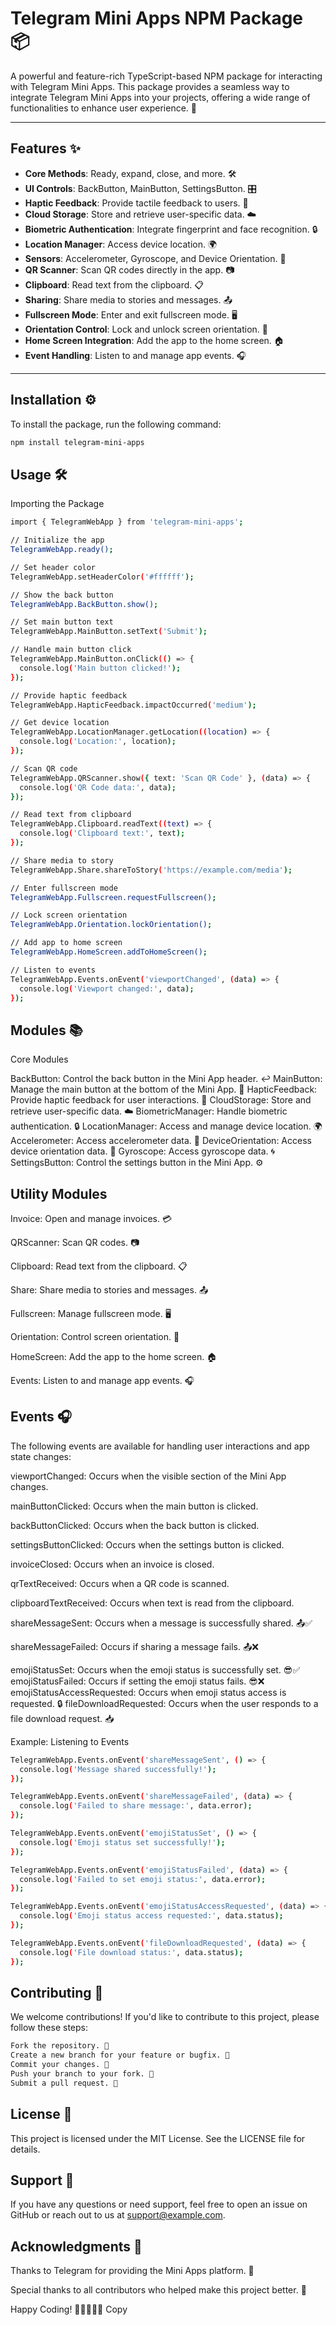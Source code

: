 # Telegram Mini Apps NPM Package 📦

A powerful and feature-rich TypeScript-based NPM package for interacting with Telegram Mini Apps. This package provides a seamless way to integrate Telegram Mini Apps into your projects, offering a wide range of functionalities to enhance user experience. 🚀

---

## Features ✨

- **Core Methods**: Ready, expand, close, and more. 🛠️
- **UI Controls**: BackButton, MainButton, SettingsButton. 🎛️
- **Haptic Feedback**: Provide tactile feedback to users. 📳
- **Cloud Storage**: Store and retrieve user-specific data. ☁️
- **Biometric Authentication**: Integrate fingerprint and face recognition. 🔒
- **Location Manager**: Access device location. 🌍
- **Sensors**: Accelerometer, Gyroscope, and Device Orientation. 📡
- **QR Scanner**: Scan QR codes directly in the app. 📷
- **Clipboard**: Read text from the clipboard. 📋
- **Sharing**: Share media to stories and messages. 📤
- **Fullscreen Mode**: Enter and exit fullscreen mode. 🖥️
- **Orientation Control**: Lock and unlock screen orientation. 🔄
- **Home Screen Integration**: Add the app to the home screen. 🏠
- **Event Handling**: Listen to and manage app events. 🎧

___




## Installation ⚙️

To install the package, run the following command:

```bash
npm install telegram-mini-apps
```


## Usage  🛠️
Importing the Package
```bash
import { TelegramWebApp } from 'telegram-mini-apps';

// Initialize the app
TelegramWebApp.ready();

// Set header color
TelegramWebApp.setHeaderColor('#ffffff');

// Show the back button
TelegramWebApp.BackButton.show();

// Set main button text
TelegramWebApp.MainButton.setText('Submit');

// Handle main button click
TelegramWebApp.MainButton.onClick(() => {
  console.log('Main button clicked!');
});

// Provide haptic feedback
TelegramWebApp.HapticFeedback.impactOccurred('medium');

// Get device location
TelegramWebApp.LocationManager.getLocation((location) => {
  console.log('Location:', location);
});

// Scan QR code
TelegramWebApp.QRScanner.show({ text: 'Scan QR Code' }, (data) => {
  console.log('QR Code data:', data);
});

// Read text from clipboard
TelegramWebApp.Clipboard.readText((text) => {
  console.log('Clipboard text:', text);
});

// Share media to story
TelegramWebApp.Share.shareToStory('https://example.com/media');

// Enter fullscreen mode
TelegramWebApp.Fullscreen.requestFullscreen();

// Lock screen orientation
TelegramWebApp.Orientation.lockOrientation();

// Add app to home screen
TelegramWebApp.HomeScreen.addToHomeScreen();

// Listen to events
TelegramWebApp.Events.onEvent('viewportChanged', (data) => {
  console.log('Viewport changed:', data);
});
```


## Modules 📚

Core Modules

BackButton: Control the back button in the Mini App header. ↩️
MainButton: Manage the main button at the bottom of the Mini App. 🎯
HapticFeedback: Provide haptic feedback for user interactions. 📳
CloudStorage: Store and retrieve user-specific data. ☁️
BiometricManager: Handle biometric authentication. 🔒
LocationManager: Access and manage device location. 🌍
Accelerometer: Access accelerometer data. 📡
DeviceOrientation: Access device orientation data. 🔄
Gyroscope: Access gyroscope data. 🌀
SettingsButton: Control the settings button in the Mini App. ⚙️


## Utility Modules
Invoice: Open and manage invoices. 💳

QRScanner: Scan QR codes. 📷

Clipboard: Read text from the clipboard. 📋

Share: Share media to stories and messages. 📤

Fullscreen: Manage fullscreen mode. 🖥️

Orientation: Control screen orientation. 🔄

HomeScreen: Add the app to the home screen. 🏠

Events: Listen to and manage app events. 🎧


## Events 🎧
The following events are available for handling user interactions and app state changes:

viewportChanged: Occurs when the visible section of the Mini App changes.

mainButtonClicked: Occurs when the main button is clicked.

backButtonClicked: Occurs when the back button is clicked.

settingsButtonClicked: Occurs when the settings button is clicked.

invoiceClosed: Occurs when an invoice is closed.

qrTextReceived: Occurs when a QR code is scanned.

clipboardTextReceived: Occurs when text is read from the clipboard.

shareMessageSent: Occurs when a message is successfully shared. 📤✅

shareMessageFailed: Occurs if sharing a message fails. 📤❌

emojiStatusSet: Occurs when the emoji status is successfully set. 😎✅
emojiStatusFailed: Occurs if setting the emoji status fails. 😎❌
emojiStatusAccessRequested: Occurs when emoji status access is requested. 🔒
fileDownloadRequested: Occurs when the user responds to a file download request. 📥



Example: Listening to Events
```bash
TelegramWebApp.Events.onEvent('shareMessageSent', () => {
  console.log('Message shared successfully!');
});

TelegramWebApp.Events.onEvent('shareMessageFailed', (data) => {
  console.log('Failed to share message:', data.error);
});

TelegramWebApp.Events.onEvent('emojiStatusSet', () => {
  console.log('Emoji status set successfully!');
});

TelegramWebApp.Events.onEvent('emojiStatusFailed', (data) => {
  console.log('Failed to set emoji status:', data.error);
});

TelegramWebApp.Events.onEvent('emojiStatusAccessRequested', (data) => {
  console.log('Emoji status access requested:', data.status);
});

TelegramWebApp.Events.onEvent('fileDownloadRequested', (data) => {
  console.log('File download status:', data.status);
});
```



## Contributing 🤝

We welcome contributions! If you'd like to contribute to this project, please follow these steps:

```bash
Fork the repository. 🍴
Create a new branch for your feature or bugfix. 🌿
Commit your changes. 💾
Push your branch to your fork. 🚀
Submit a pull request. 🎉

```

## License 📄
This project is licensed under the MIT License. See the LICENSE file for details.


## Support 💬
If you have any questions or need support, feel free to open an issue on GitHub or reach out to us at support@example.com.


## Acknowledgments 🙏
Thanks to Telegram for providing the Mini Apps platform. 📱

Special thanks to all contributors who helped make this project better. 🌟

Happy Coding! 🎉👨‍💻👩‍💻
Copy




